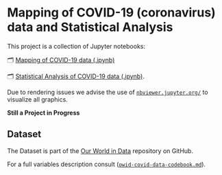 # Mapping of COVID-19 (coronavirus) data and Statistical Analysis

This project is a collection of Jupyter notebooks:

🗂️ [Mapping of COVID-19 data (.ipynb)](https://github.com/eduardavieira/epidemiologia/blob/master/COVID19-Project/Maps.ipynb)

🗂️ [Statistical Analysis of COVID-19 data (.ipynb)](https://github.com/eduardavieira/epidemiologia/blob/master/COVID19-Project/Stats.ipynb). 

Due to rendering issues we advise the use of [`nbviewer.jupyter.org/`](https://nbviewer.jupyter.org/github/eduardavieira/epidemiologia/blob/master/COVID19-Project/Stats.ipynb) to visualize all graphics. 

**Still a Project in Progress**


## Dataset

The Dataset is part of the [Our World in Data](https://github.com/owid/covid-19-data/tree/master/public/data/) repository on GitHub.

For a full variables description consult ([`owid-covid-data-codebook.md`](https://github.com/owid/covid-19-data/tree/master/public/data/owid-covid-data-codebook.md)).